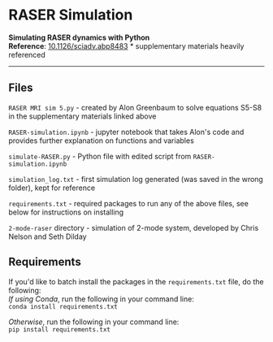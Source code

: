 # RASER Simulation
**Simulating RASER dynamics with Python** \
**Reference**: [10.1126/sciadv.abp8483](https://www.science.org/doi/10.1126/sciadv.abp8483) * supplementary materials heavily referenced

<hr>  

## Files
`RASER MRI sim 5.py` - created by Alon Greenbaum to solve equations S5-S8 in the supplementary materials linked above

`RASER-simulation.ipynb` - jupyter notebook that takes Alon's code and provides further explanation on functions and variables

`simulate-RASER.py` - Python file with edited script from `RASER-simulation.ipynb`

`simulation_log.txt` - first simulation log generated (was saved in the wrong folder), kept for reference

`requirements.txt` - required packages to run any of the above files, see below for instructions on installing

`2-mode-raser` directory - simulation of 2-mode system, developed by Chris Nelson and Seth Dilday

## Requirements
If you'd like to batch install the packages in the `requirements.txt` file, do the following: \
*If using Conda*, run the following in your command line: \
```conda install requirements.txt```

*Otherwise*, run the following in your command line: \
```pip install requirements.txt```
